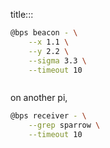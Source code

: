 title:::

```bash
@bps beacon - \
    --x 1.1 \
    --y 2.2 \
    --sigma 3.3 \
    --timeout 10
```

```text

```

on another pi,

```bash
@bps receiver - \
    --grep sparrow \
    --timeout 10
```

```text

```